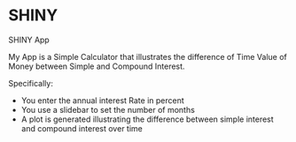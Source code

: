 SHINY
=====

SHINY App

My App is a Simple Calculator that illustrates the difference of Time Value of Money between Simple and Compound Interest. 

Specifically:
- You enter the annual interest Rate in percent
- You use a slidebar to set the number of months
- A plot is generated illustrating the difference between simple interest and compound interest over time
